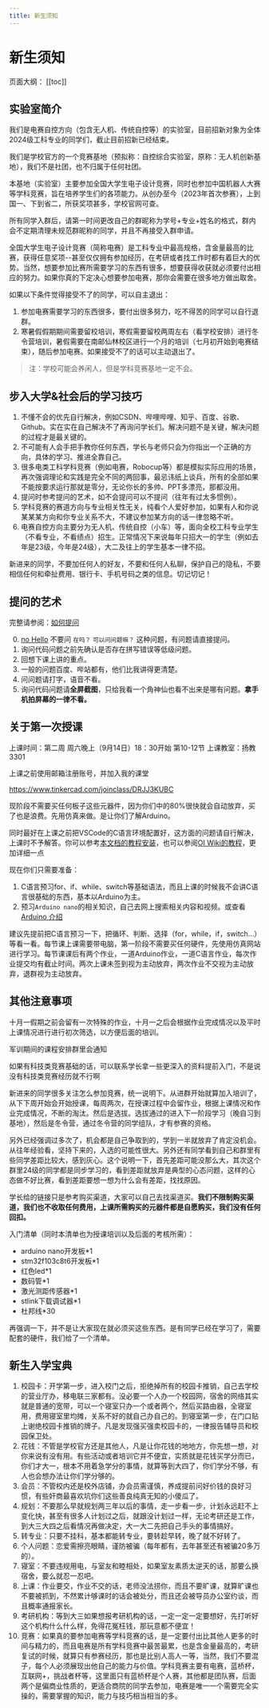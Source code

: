 ```yaml
---
title: 新生须知
---
```

# 新生须知

页面大纲：
[[toc]]

## 实验室简介

我们是电赛自控方向（包含无人机、传统自控等）的实验室，目前招新对象为全体2024级工科专业的同学们，截止目前招新已经结束。

我们是学校官方的一个竞赛基地（预拟称：自控综合实验室，原称：无人机创新基地），我们不是社团，也不归属于任何社团。

本基地（实验室）主要参加全国大学生电子设计竞赛，同时也参加中国机器人大赛等学科竞赛，旨在培养学生们的各项能力。从创办至今（2023年首次参赛），上到国一、下到省二，所获奖项甚多，学校官网可查。

所有同学入群后，请第一时间更改自己的群昵称为学号+专业+姓名的格式，群内会不定期清理未规范群昵称的同学，并且不再接受入群申请。

全国大学生电子设计竞赛（简称电赛）是工科专业中最高规格，含金量最高的比赛，获得任意奖项--甚至仅仅拥有参加经历，在考研或者找工作时都有着巨大的优势。当然，想要参加比赛所需要学习的东西有很多，想要获得收获就必须要付出相应的努力。如果你真的下定决心想要参加电赛，那你会需要在很多地方做出取舍。

如果以下条件觉得接受不了的同学，可以自主退出：

1. 参加电赛需要学习的东西很多，要付出很多努力，吃不得苦的同学可以自行退群。
2. 寒暑假假期期间需要留校培训，寒假需要留校两周左右（看学校安排）进行冬令营培训，暑假需要在南邮仙林校区进行一个月的培训（七月初开始到电赛结束），随后参加电赛。如果接受不了的话可以主动退出了。

>注：学校可能会养闲人，但是学科竞赛基地一定不会。

## 步入大学&社会后的学习技巧

1. 不懂不会的优先自行解决，例如CSDN、哔哩哔哩、知乎、百度、谷歌、Github。实在实在自己解决不了再询问学长们。解决问题不是关键，解决问题的过程才是最关键的。
2. 不可能有人会手把手教你任何东西，学长与老师只会为你指出一个正确的方向，具体的学习、推进全靠自己。
3. 很多电类工科学科竞赛（例如电赛，Robocup等）都是模拟实际应用的场景，再次强调理论和实践是完全不同的两回事，最忌讳纸上谈兵，所有的全部如果不能按要求运行那就是零分，无论你长的多帅、PPT多漂亮，那都没用。
4. 提问时参考提问的艺术，如不会提问可以不提问（往年有过太多惯例）。
5. 学科竞赛的赛道方向与专业相关性无关，纯看个人爱好参加，如果有人和你说某某某方向和你专业关系不大，不建议参加某方向的话一律忽略不听。
6. 电赛自控方向主要分为无人机、传统自控（小车）等，面向全校工科专业学生（不看专业，不看绩点）招生。正常情况下来说每年只招大一的学生（例如去年是23级，今年是24级），大二及往上的学生基本一律不招。

新进来的同学，不要加任何人的好友，不要和任何人私聊，保护自己的隐私，不要相信任何和牵扯费用、银行卡、手机号码之类的信息。切记切记！

## 提问的艺术

完整请参阅：[如何提问](/文档/✍️写在前面/如何提问.md)

0. [no Hello](https://nohello.net/zh-cn/) 不要问 `在吗？` `可以问问题嘛？` 这种问题，有问题请直接提问。
1. 询问代码问题之前先确认是否存在拼写错误等低级问题。
2. 回想下课上讲的重点。
3. 一般的问题百度、哔站都有，他们比我讲得更清楚。
4. 问问题请打字，语音不看。
5. 询问代码问题请**全屏截图**，只给我看一个角神仙也看不出来是哪有问题。**拿手机拍屏幕的一律不看。**

## 关于第一次授课

上课时间：第二周 周六晚上（9月14日）18：30开始 第10-12节
上课教室：扬教3301

上课之前使用邮箱注册账号，并加入我的课堂

<https://www.tinkercad.com/joinclass/DRJJ3KUBC>

现阶段不需要买任何板子这些元器件，因为你们中的80%很快就会自动放弃，买了也是浪费。先用仿真来做。是让你们了解Arduino。

同时最好在上课之前把VSCode的C语言环境配置好，这方面的问题请自行解决，上课时不予解答。你可以参考[本文档的教程安装](/文档/👋环境配置/Visual%20Studio%20Code%20安装配置.md)，也可以参阅[OI Wiki的教程](https://oi.wiki/tools/editor/vscode/)，更加详细一点

现在你们只需要准备：

1. C语言预习for、if、while、switch等基础语法，而且上课的时候我不会讲C语言很基础的东西，基本以Arduino为主。
2. 预习`Arduino nano`的相关知识，自己去网上搜索相关内容和视频。或查看 [Arduino 介绍](/文档/🛩️飞控入门/Arduino%20介绍.md)

建议先提前把C语言预习一下，把循环、判断、选择（for，while，if，switch...）等看一看。每节课上课需要带电脑，第一阶段不需要买任何硬件，先使用仿真网站进行学习。每节课课后有两个作业，一道Arduino作业，一道C语言作业，每次作业提交均有截止时间。两次上课未签到视为主动放弃，两次作业不交视为主动放弃，退群视为主动放弃。

## 其他注意事项

十月一假期之前会留有一次特殊的作业，十月一之后会根据作业完成情况以及平时上课情况进行进行初次筛选，以方便后面的培训。

军训期间的课程安排群里会通知

如果有科技类竞赛基础的话，可以联系学长拿一些更深入的资料提前入门，不是说没有科技类竞赛经历就不行啊

新进来的同学很多关注怎么参加竞赛，统一说明下。从进群开始就算加入培训了，从下下周开始会开始授课，每周两次，在授课过程中会留作业，根据上课情况和作业完成情况，不断的淘汰。然后是选拔。选拔通过的进入下一阶段学习（晚自习到基地），然后是冬令营，通过冬令营的同学组队，才有参赛的资格。

另外已经强调过多次了，机会都是自己争取到的，学到一半就放弃了肯定没机会。从往年经验看，坚持下来的，入选的可能性很大。另外还有同学看到自己和群里有些同学差距比较大，感到灰心。这个说明一下，首先差距可能没那么大，其次这个群里24级的同学都是同步学习的，看到差距就放弃是典型的心态问题，这样的心态做不好比赛，看到差距要想一想为什么会有差距，找找原因。

学长给的链接只是参考购买渠道，大家可以自己去找渠道买。**我们不限制购买渠道，我们也不收取任何费用，上课所需购买的元器件都是自愿购买，我们没有任何回扣。**

入门清单（同时本清单也为授课培训以及后面的考核所需）：

 - arduino nano开发板*1
 - stm32f103c8t6开发板*1
 - 红色led*1
 - 数码管*1
 - 激光测距传感器*1
 - stlink下载调试器*1
 - 杜邦线*30

再强调一下，并不是让大家现在就必须买这些东西。是有同学已经在学习了，需要配套的硬件，我们给了一个清单。

## 新生入学宝典

1. 校园卡：开学第一步，进入校门之后，拒绝掉所有的校园卡推销，自己去学校的营业厅办，移电联三家都有。没必要一个人办一个校园网，宿舍的网络其实就是普通的宽带，可以一个寝室只办一个或者两个，然后买路由器，全寝室用，费用寝室里均摊，关系不好的就自己办自己的。到寝室第一步，在门口贴上谢绝校园卡推销的牌子。凡是发现强买强卖校园卡的，一律报告辅导员和校园保卫处。
2. 花钱：不管是学校官方还是其他人，凡是让你花钱的地地方，你先想一想，对你来说有没有用。有些活动或者培训它并不便宜，实质就是花钱买学分而已，你们才大一，根本不用着急学分的事情，就算等到大四了，你们学分不够，有人也会想办法让你们学分够的。
3. 会员：不管校内还是校外店铺，办会员需谨慎，养成提前问好价钱的良好习惯，有些奸商最喜欢坑你们这些善良纯真无知的小傻瓜了。
4. 规划：不要那么早就规划两三年以后的事情，走一步看一步，计划永远赶不上变化快，甚至有很多人计划过之后，就跟没计划过一样，无论考研还是工作，到大三大四之后看情况再做决定，大一大二先把自己手头的事情搞好。
5. 转专业：只要不挂科，基本都能转专业，要转趁早转，晚了就不好转了。
6. 个人问题：恋爱需擦亮眼睛，谨防被骗（每年都有，去年甚至还有被骗20多万的）。
7. 寝室：不要违规用电，与室友和睦相处，如果室友素质太逆天的话，那要么换宿舍，要么就忍一忍吧。
8. 上课：作业要交，作业不交的话，老师没法捞你，而且不要旷课，就算旷课也不要被抓到，不然累计够课时的话会被处分，而且还会被导员办公室约谈，而且概率通报家长。
9. 考研机构：等到大三如果想报考研机构的话，一定一定一定要想好，先打听好这个机构什么什么样，免得花冤枉钱，那玩意都不便宜！
10. 竞赛：如果真的要参加电赛等学科竞赛的话，是一定要付出比其他人更多的时间与精力的，而且电赛是所有学科竞赛中最苦最累，也是含金量最高的，考研复试的时候，就算只有参赛经历，那也是比别人高人一等，当然，我们不要混子，每个人必须展现出他自己的能力与价值。学科竞赛主要有电赛，蓝桥杯，互联网+，挑战者杯等，这里面只有蓝桥杯是个人赛，其他都是团队赛，后面两个是偏商业性质的，更适合商院的同学去参加，电赛是唯一一个需要完全实操的，需要掌握的知识，能力与技巧相当相当的多。
